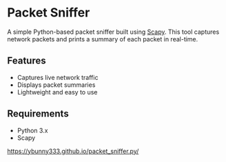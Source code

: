 # Packet Sniffer

A simple Python-based packet sniffer built using [Scapy](https://scapy.net/). This tool captures network packets and prints a summary of each packet in real-time.

## Features

- Captures live network traffic
- Displays packet summaries
- Lightweight and easy to use

## Requirements

- Python 3.x
- Scapy

https://ybunny333.github.io/packet_sniffer.py/
